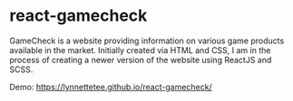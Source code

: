 # react-gamecheck

GameCheck is a website providing information on various game products available in the market. Initially created via HTML and CSS, I am in the process of creating a newer version of the website using ReactJS and SCSS.

Demo: https://lynnettetee.github.io/react-gamecheck/
